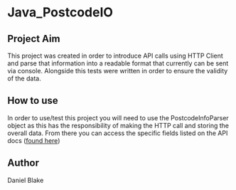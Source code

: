 # Java_PostcodeIO

## Project Aim
This project was created in order to introduce API calls using HTTP Client and parse that information into a readable format that currently
can be sent via console. Alongside this tests were written in order to ensure the validity of the data. 

## How to use

In order to use/test this project you will need to use the PostcodeInfoParser object as this has the responsibility of making the HTTP call and storing the overall data. From there you can access the specific fields listed on the API docs ([found here](https://postcodes.io/))

## Author
Daniel Blake
